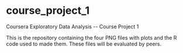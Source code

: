 # course_project_1
Coursera Exploratory Data Analysis -- Course Project 1


This is the repository containing the four PNG files with plots and the R code used to made them. These files will be evaluated by peers.
